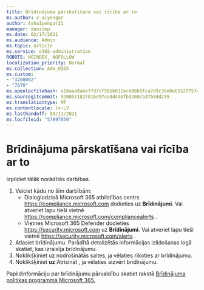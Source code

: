 ```yaml
---
title: Brīdinājuma pārskatīšana vai rīcība ar to
ms.author: v-aiyengar
author: AshaIyengar21
manager: dansimp
ms.date: 02/17/2021
ms.audience: Admin
ms.topic: article
ms.service: o365-administration
ROBOTS: NOINDEX, NOFOLLOW
localization_priority: Normal
ms.collection: Adm_O365
ms.custom:
- "3200002"
- "7670"
ms.openlocfilehash: e18aaa8abe7fd7cf501b612ecb08b9fca7d9c36e0e6552f75742beb770063e93
ms.sourcegitcommit: 920051182781bd97ce4d4d6fbd268cb37b84d239
ms.translationtype: MT
ms.contentlocale: lv-LV
ms.lasthandoff: 08/11/2021
ms.locfileid: "57897050"
---
```

# <a name="review-or-act-on-an-alert"></a>Brīdinājuma pārskatīšana vai rīcība ar to

Izpildiet tālāk norādītās darbības.

1. Veiciet kādu no šīm darbībām:
   - Dialoglodziņā Microsoft 365 atbilstības centrs <https://compliance.microsoft.com> dodieties uz **Brīdinājumi**. Vai atveriet lapu tieši vietnē <https://compliance.microsoft.com/compliancealerts> .
   - Vietnes Microsoft 365 Defender dodieties <https://security.microsoft.com> uz **Brīdinājumi**. Vai atveriet lapu tieši vietnē <https://security.microsoft.com/alerts> .
2. Atlasiet brīdinājumu. Parādītā detalizētās informācijas izlidošanas logā skatiet, kas izraisīja brīdinājumu.
3. Noklikšķiniet uz nodrošinātās saites, ja vēlaties rīkoties ar brīdinājumu.
4. Noklikšķiniet **uz** Atrisināt , ja vēlaties aizvērt brīdinājumu.

Papildinformāciju par brīdinājumu pārvaldību skatiet rakstā [Brīdinājuma politikas programmā Microsoft 365.](https://docs.microsoft.com/microsoft-365/compliance/alert-policies)
